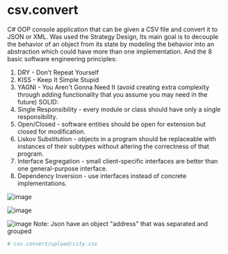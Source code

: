 # csv.convert
C# OOP console application that can be given a CSV file and convert it to JSON or XML.
Was used the Strategy Design, Its main goal is to decouple the behavior of an object from 
its state by modeling the behavior into an abstraction which could have more than one 
implementation. And the 8 basic software engineering principles:
1. DRY - Don't Repeat Yourself
2. KISS - Keep It Simple Stupid
3. YAGNI - You Aren't Gonna Need It (avoid creating extra complexity through adding functionality
 that you assume you may need in the future)
SOLID:
4. Single Responsibility - every module or class should have only a single responsibility.
5. Open/Closed - software entities should be open for extension but closed for modification.
6. Liskov Substitution - objects in a program should be replaceable with instances of their subtypes without altering the 
correctness of that program.
7. Interface Segregation - small client-specific interfaces are better than one general-purpose interface.
8. Dependency Inversion - use interfaces instead of concrete implementations.

![image](https://user-images.githubusercontent.com/4419209/172831170-38f3694b-a76b-43c8-8036-c7537ee3a6d4.png)

![image](https://user-images.githubusercontent.com/4419209/172831470-7a4161ce-0190-4d7e-b0ab-96adfaf130e4.png)

![image](https://user-images.githubusercontent.com/4419209/172832043-e203dbfd-ee79-425d-b4b2-2a57eb4357c6.png)
Note: Json have an object "address" that was separated and grouped

```rb
# csv.convert/upload/city.csv
```
